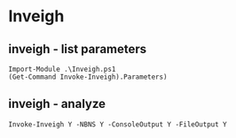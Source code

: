 # Inveigh


## inveigh - list parameters
```
Import-Module .\Inveigh.ps1
(Get-Command Invoke-Inveigh).Parameters)
```

## inveigh - analyze
```
Invoke-Inveigh Y -NBNS Y -ConsoleOutput Y -FileOutput Y
```
